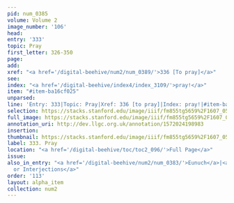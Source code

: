 ```yaml
---
pid: num_0385
volume: Volume 2
image_number: '106'
head: 
entry: '333'
topic: Pray
first_letter: 326-350
page: 
add: 
xref: "<a href='/digital-beehive/num2/num_0389/'>336 [To pray]</a>"
see: 
index: "<a href='/digital-beehive/index4/index_3109/'>pray!</a>"
item: "#item-ba16cf025"
unparsed: 
line: 'Entry: 333|Topic: Pray|Xref: 336 [to pray]|Index: pray!|#item-ba16cf025'
selection: https://stacks.stanford.edu/image/iiif/fm855tg5659%2F1607_0573/870,2988,2891,208/full/0/default.jpg
full_image: https://stacks.stanford.edu/image/iiif/fm855tg5659%2F1607_0573/full/full/0/default.jpg
annotation_uri: http://dev.llgc.org.uk/annotation/1572024198983
insertion: 
thumbnail: https://stacks.stanford.edu/image/iiif/fm855tg5659%2F1607_0573/870,2988,600,180/250,/0/default.jpg
label: 333. Pray
location: "<a href='/digital-beehive/toc/toc2_096/'>Full Page</a>"
issue: 
also_in_entry: "<a href='/digital-beehive/num2/num_0383/'>Eunuch</a>|<a href='/digital-beehive/num2/num_0384/'>Exclam[m]ations
  or Interjections</a>"
order: '113'
layout: alpha_item
collection: num2
---
```

